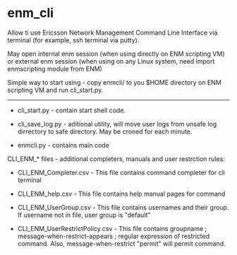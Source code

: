 # enm_cli
Allow ti use Ericsson Network Management Command Line Interface via terminal (for example, ssh terminal via putty).

May open internal enm session (when using directly on ENM scripting VM) or external enm session (when using on any Linux system, need import enmscripting module from ENM)

Simple way to start using - copy enmcli/ to you $HOME directory on ENM scripting VM and run cli_start.py.


____________________________________________________

- cli_start.py - contain start shell code.

- cli_save_log.py - aditional utility, will move user logs from unsafe log dirrectory to safe directory. May be croned for each minute.

- enmcli.py - contains main code

CLI_ENM_* files - additional completers, manuals and user restrction rules:

- CLI_ENM_Completer.csv - This file contains command completer for cli terminal

- CLI_ENM_help.csv - This file contains help manual pages for command

- CLI_ENM_UserGroup.csv - This file contains usernames and their group. If username not in file, user group is "default" 

- CLI_ENM_UserRestrictPolicy.csv - This file contains groupname ; message-when-restrict-appears ; regular expression of restricted command. Also, message-when-restrict "permit" will permit command.
